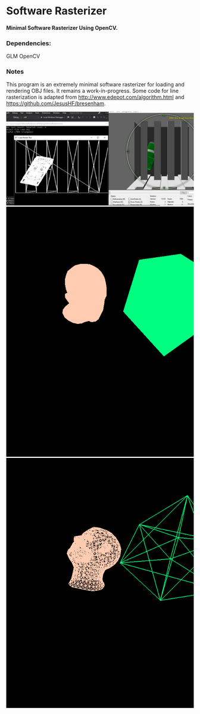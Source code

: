 # Software Rasterizer
#### Minimal Software Rasterizer Using OpenCV.

### Dependencies:
GLM
OpenCV

### Notes
This program is an extremely minimal software rasterizer for loading and rendering OBJ files. It remains a work-in-progress. Some code for line rasterization is adapted from http://www.edepot.com/algorithm.html and https://github.com/JesusHF/bresenham.

![alt text](screenshot.png?raw=true)
![alt text](screenshot_0.png?raw=true)
![alt text](screenshot_1.png?raw=true)
